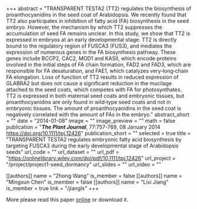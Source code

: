 +++
abstract = "TRANSPARENT TESTA2 (TT2) regulates the biosynthesis of proanthocyanidins in the seed coat of Arabidopsis. We recently found that TT2 also participates in inhibition of fatty acid (FA) biosynthesis in the seed embryo. However, the mechanism by which TT2 suppresses the accumulation of seed FA remains unclear. In this study, we show that TT2 is expressed in embryos at an early developmental stage. TT2 is directly bound to the regulatory region of FUSCA3 (FUS3), and mediates the expression of numerous genes in the FA biosynthesis pathway. These genes include BCCP2, CAC2, MOD1 and KASII, which encode proteins involved in the initial steps of FA chain formation, FAD2 and FAD3, which are responsible for FA desaturation, and FAE1, which catalyzes very‐long‐chain FA elongation. Loss of function of TT2 results in reduced expression of GLABRA2 but does not cause a significant reduction in the mucilage attached to the seed coats, which competes with FA for photosynthates. TT2 is expressed in both maternal seed coats and embryonic tissues, but proanthocyanidins are only found in wild‐type seed coats and not in embryonic tissues. The amount of proanthocyanidins in the seed coat is negatively correlated with the amount of FAs in the embryo."
abstract_short = ""
date = "2014-01-08"
image = ""
image_preview = ""
math = false
publication = "***The Plant Journal***, 77:757-769, 08 January 2014 https://doi.org/10.1111/tpj.12426"
publication_short = ""
selected = true
title = "TRANSPARENT TESTA2 regulates embryonic fatty acid biosynthesis by targeting FUSCA3 during the early developmental stage of Arabidopsis seeds"
url_code = ""
url_dataset = ""
url_pdf = "https://onlinelibrary.wiley.com/doi/pdf/10.1111/tpj.12426"
url_project = "/project/project1-seed_dormancy"
url_slides = ""
url_video = ""

[[authors]]
    name = "Zhong Wang"
    is_member = false
[[authors]]
    name = "Mingxun Chen"
    is_member = false
[[authors]]
    name = "Lixi Jiang"
    is_member = true
    link = "/jianglx"
+++


More please read this paper [online](https://onlinelibrary.wiley.com/doi/pdf/10.1111/tpj.12426) or download it.



